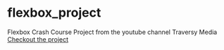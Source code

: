 # flexbox_project
Flexbox Crash Course Project from the youtube channel Traversy Media  
[Checkout the project](https://cerecero.github.io/flexbox_project/)
